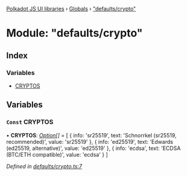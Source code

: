 [Polkadot JS UI libraries](../README.md) › [Globals](../globals.md) › ["defaults/crypto"](_defaults_crypto_.md)

# Module: "defaults/crypto"

## Index

### Variables

* [CRYPTOS](_defaults_crypto_.md#const-cryptos)

## Variables

### `Const` CRYPTOS

• **CRYPTOS**: *[Option](_types_.md#option)[]* = [
  {
    info: 'sr25519',
    text: 'Schnorrkel (sr25519, recommended)',
    value: 'sr25519'
  },
  {
    info: 'ed25519',
    text: 'Edwards (ed25519, alternative)',
    value: 'ed25519'
  },
  {
    info: 'ecdsa',
    text: 'ECDSA (BTC/ETH compatible)',
    value: 'ecdsa'
  }
]

*Defined in [defaults/crypto.ts:7](https://github.com/polkadot-js/ui/blob/47fa7f9f0/packages/ui-settings/src/defaults/crypto.ts#L7)*
